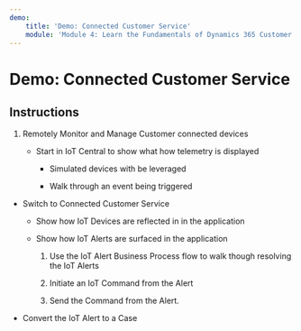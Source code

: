 ```yaml
---
demo:
    title: 'Demo: Connected Customer Service'
    module: 'Module 4: Learn the Fundamentals of Dynamics 365 Customer Service'
---
```


# Demo: Connected Customer Service

## Instructions

1. Remotely Monitor and Manage Customer connected devices

	- Start in IoT Central to show what how telemetry is displayed

		- Simulated devices with be leveraged

		- Walk through an event being triggered

- Switch to Connected Customer Service 

	- Show how IoT Devices are reflected in in the application

	- Show how IoT Alerts are surfaced in the application

		1. Use the IoT Alert Business Process flow to walk though resolving the IoT Alerts

		2. Initiate an IoT Command from the Alert

		3. Send the Command from the Alert. 

- Convert the IoT Alert to a Case

